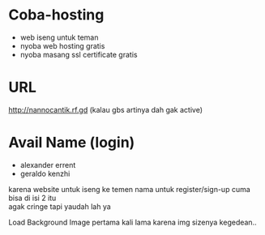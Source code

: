 # Coba-hosting
- web iseng untuk teman  
- nyoba web hosting gratis
- nyoba masang ssl certificate gratis

# URL
http://nannocantik.rf.gd
(kalau gbs artinya dah gak active)

# Avail Name (login)
- alexander errent  
- geraldo kenzhi  
  
karena website untuk iseng ke temen nama untuk register/sign-up cuma bisa di isi 2 itu  
agak cringe tapi yaudah lah ya  
  
Load Background Image pertama kali lama karena img sizenya kegedean..
